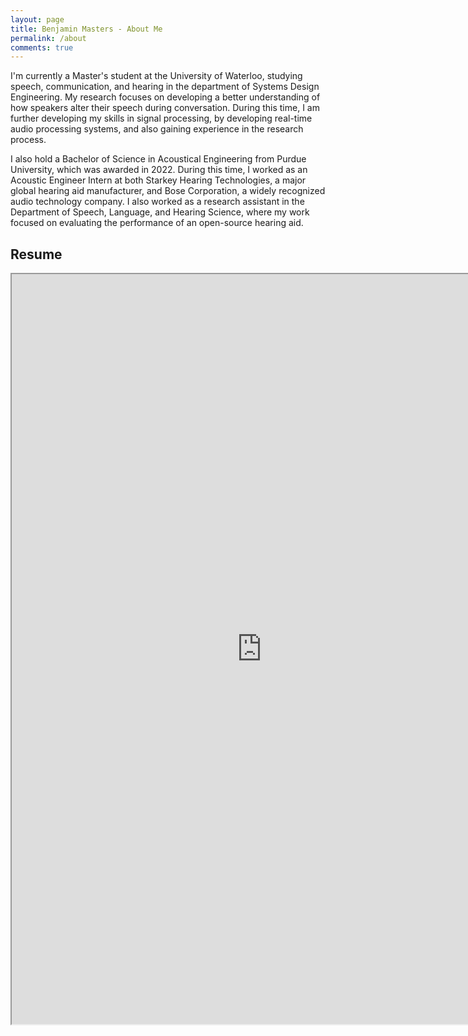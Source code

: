 ```yaml
---
layout: page
title: Benjamin Masters - About Me
permalink: /about
comments: true
---
```


<div class="row justify-content-between">
<div class="col-md-8 pr-5">

<p>I'm currently a Master's student at the University of Waterloo, studying speech, communication, and hearing in the department of Systems Design Engineering. My research focuses on developing a better understanding of how speakers alter their speech during conversation. During this time, I am further developing my skills in signal processing, by developing real-time audio processing systems, and also gaining experience in the research process.</p>

<p>I also hold a Bachelor of Science in Acoustical Engineering from Purdue University, which was awarded in 2022. During this time, I worked as an Acoustic Engineer Intern at both Starkey Hearing Technologies, a major global hearing aid manufacturer, and Bose Corporation, a widely recognized audio technology company. I also worked as a research assistant in the Department of Speech, Language, and Hearing Science, where my work focused on evaluating the performance of an open-source hearing aid.</p>

## Resume 
<iframe src="https://drive.google.com/file/d/1ilkbCXXVvA8BDGp_cSN1dH9yBsWg-mqm/preview" width="800" height="1200" allow="autoplay"></iframe>

</div>
</div>
